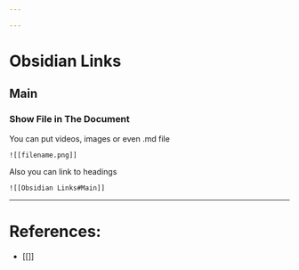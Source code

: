 ```yaml
---

---
```

# Obsidian Links
## Main
### Show File in The Document
You can put videos, images or even .md file
```
![[filename.png]]
```
Also you can link to headings
```
![[Obsidian Links#Main]]
```
***

# References:
- [[]]

